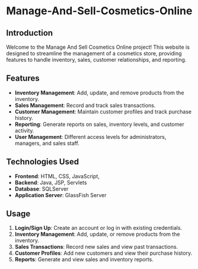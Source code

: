 # Manage-And-Sell-Cosmetics-Online

## Introduction

Welcome to the Manage And Sell Cosmetics Online project! This website is designed to streamline the management of a cosmetics store, providing features to handle inventory, sales, customer relationships, and reporting.


## Features

- **Inventory Management**: Add, update, and remove products from the inventory.
- **Sales Management**: Record and track sales transactions.
- **Customer Management**: Maintain customer profiles and track purchase history.
- **Reporting**: Generate reports on sales, inventory levels, and customer activity.
- **User Management**: Different access levels for administrators, managers, and sales staff.


## Technologies Used
 
- **Frontend**: HTML, CSS, JavaScript, 
- **Backend**: Java, JSP, Servlets
- **Database**: SQLServer
- **Application Server**: GlassFish Server


## Usage

1. **Login/Sign Up**: Create an account or log in with existing credentials.
2. **Inventory Management**: Add, update, or remove products from the inventory.
3. **Sales Transactions**: Record new sales and view past transactions.
4. **Customer Profiles**: Add new customers and view their purchase history.
5. **Reports**: Generate and view sales and inventory reports.


